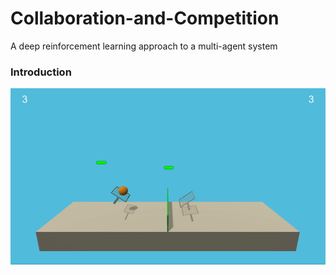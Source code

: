 # Collaboration-and-Competition
A deep reinforcement learning approach to a multi-agent system
### Introduction
![](Uploads/tennis.gif)
